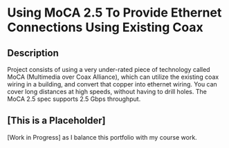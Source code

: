 <h1>Using MoCA 2.5 To Provide Ethernet Connections Using Existing Coax</h1>

<h2>Description</h2>
Project consists of using a very under-rated piece of technology called MoCA (Multimedia over Coax Alliance), which can utilize the existing coax wiring in a building, and convert that copper into ethernet wiring. You can cover long distances at high speeds, without having to drill holes. The MoCA 2.5 spec supports 2.5 Gbps throughput.
<br />


<h2>[This is a Placeholder]</h2>
[Work in Progress] as I balance this portfolio with my course work.
<!--
 ```diff
- text in red
+ text in green
! text in orange
# text in gray
@@ text in purple (and bold)@@
```
--!>
